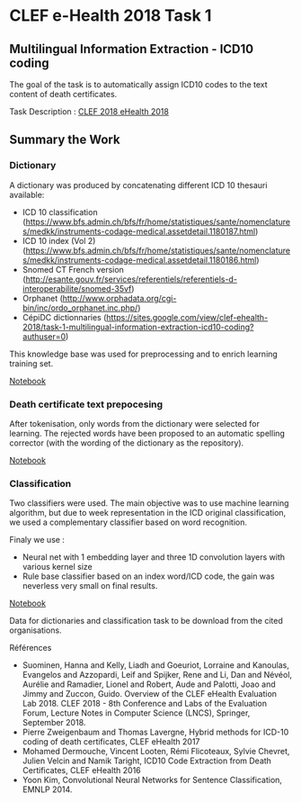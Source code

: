 # CLEF e-Health 2018 Task 1 
## Multilingual Information Extraction - ICD10 coding

The goal of the task is to automatically assign ICD10 codes to the text content of death certificates.

Task Description :  [CLEF 2018 eHealth 2018](https://sites.google.com/view/clef-ehealth-2018/task-1-multilingual-information-extraction-icd10-coding?authuser=0)

## Summary the Work

### Dictionary


A dictionary was produced by concatenating different ICD 10 thesauri available:
- ICD 10 classification (https://www.bfs.admin.ch/bfs/fr/home/statistiques/sante/nomenclatures/medkk/instruments-codage-medical.assetdetail.1180187.html)
- ICD 10 index (Vol 2) (https://www.bfs.admin.ch/bfs/fr/home/statistiques/sante/nomenclatures/medkk/instruments-codage-medical.assetdetail.1180186.html)
- Snomed CT French version (http://esante.gouv.fr/services/referentiels/referentiels-d-interoperabilite/snomed-35vf)
- Orphanet (http://www.orphadata.org/cgi-bin/inc/ordo_orphanet.inc.php/)
- CépiDC dictionnaries (https://sites.google.com/view/clef-ehealth-2018/task-1-multilingual-information-extraction-icd10-coding?authuser=0)

This knowledge base was used for preprocessing and to enrich learning training set.

[Notebook](https://github.com/RemiFlicoteauxMasterDS/Clef2018/blob/master/Dictionaries.ipynb)

### Death certificate text prepocesing
After tokenisation, only words from the dictionary were selected for learning. The rejected words have been proposed to an automatic spelling corrector (with the wording of the dictionary as the repository).

[Notebook](https://github.com/RemiFlicoteauxMasterDS/Clef2018/blob/master/Preprocessing%20clef%20texts.ipynb)

### Classification
Two classifiers were used. The main objective was to use machine learning algorithm, but due to week representation in the ICD original classification, we used a complementary classifier based on word recognition.

Finaly we use :
- Neural net with 1 embedding layer and three 1D convolution layers with various kernel size
- Rule base classifier based on an index word/ICD code, the gain was neverless very small on final results.

[Notebook](https://github.com/RemiFlicoteauxMasterDS/Clef2018/blob/master/Clef%202018%20-%20Conv1D%20network%20and%20word%20recognition.ipynb)

Data for dictionaries and classification task to be download from the cited organisations.

Références
- Suominen, Hanna and Kelly, Liadh and Goeuriot, Lorraine and Kanoulas, Evangelos and Azzopardi, Leif and Spijker, Rene and Li, Dan and Névéol, Aurélie and Ramadier, Lionel and Robert, Aude and Palotti, Joao and Jimmy and Zuccon, Guido. Overview of the CLEF eHealth Evaluation Lab 2018. CLEF 2018 - 8th Conference and Labs of the Evaluation Forum, Lecture Notes in Computer Science (LNCS), Springer, September 2018.
- Pierre Zweigenbaum and Thomas Lavergne, Hybrid methods for ICD-10 coding of death certificates,  CLEF eHealth 2017
- Mohamed Dermouche, Vincent Looten, Rémi Flicoteaux, Sylvie Chevret, Julien Velcin and Namik Taright, ICD10 Code Extraction from Death Certificates, CLEF eHealth 2016
- Yoon Kim, Convolutional Neural Networks for Sentence Classification, EMNLP 2014.
